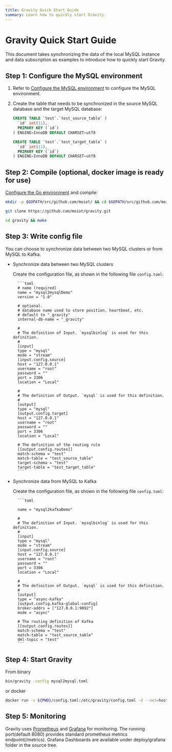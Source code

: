 ```yaml
---
title: Gravity Quick Start Guide
summary: Learn how to quickly start Gravity.
---
```


# Gravity Quick Start Guide

This document takes synchronizing the data of the local MySQL instance and data subscription as examples to introduce how to quickly start Gravity.

## Step 1: Configure the MySQL environment

1. Refer to [Configure the MySQL environment](https://github.com/moiot/gravity/blob/master/docs/2.0/03-inputs-en.md#mysql-environment-configuration) to configure the MySQL environment.

2. Create the table that needs to be synchronized in the source MySQL database and the target MySQL database:

    ```sql
    CREATE TABLE `test`.`test_source_table` (
      `id` int(11),
      PRIMARY KEY (`id`)
    ) ENGINE=InnoDB DEFAULT CHARSET=utf8

    CREATE TABLE `test`.`test_target_table` (
      `id` int(11),
      PRIMARY KEY (`id`)
    ) ENGINE=InnoDB DEFAULT CHARSET=utf8
    ```

## Step 2: Compile (optional, docker image is ready for use)

[Configure the Go environment](https://golang.org/doc/install) and compile:

```bash
mkdir -p $GOPATH/src/github.com/moiot/ && cd $GOPATH/src/github.com/moiot/

git clone https://github.com/moiot/gravity.git

cd gravity && make

```

## Step 3: Write config file 

You can choose to synchronize data between two MySQL clusters or from MySQL to Kafka.

- Synchronize data between two MySQL clusters

    Create the configuration file, as shown in the following file `config.toml`:

        ```toml
        # name (required)
        name = "mysql2mysqlDemo"
        version = "1.0"
        
        # optional. 
        # database name used to store position, heartbeat, etc. 
        # default to "_gravity"
        internal-db-name = "_gravity"
        
        #
        # The definition of Input. `mysqlbinlog` is used for this definition.
        #
        [input]
        type = "mysql"
        mode = "stream"
        [input.config.source]
        host = "127.0.0.1"
        username = "root"
        password = ""
        port = 3306
        location = "Local"

        #
        # The definition of Output. `mysql` is used for this definition.
        #
        [output]
        type = "mysql"
        [output.config.target]
        host = "127.0.0.1"
        username = "root"
        password = ""
        port = 3306
        location = "Local"

        # The definition of the routing rule
        [[output.config.routes]]
        match-schema = "test"
        match-table = "test_source_table"
        target-schema = "test"
        target-table = "test_target_table"
        ```

- Synchronize data from MySQL to Kafka

    Create the configuration file, as shown in the following file `config.toml`:

        ```toml
        
        name = "mysql2kafkaDemo"
 
        #
        # The definition of Input. `mysqlbinlog` is used for this definition.
        #
        [input]
        type = "mysql"
        mode = "stream"
        [input.config.source]
        host = "127.0.0.1"
        username = "root"
        password = ""
        port = 3306
        location = "Local"

        #
        # The definition of Output. `mysql` is used for this definition.
        #
        [output]
        type = "async-kafka"
        [output.config.kafka-global-config]
        broker-addrs = ["127.0.0.1:9092"]
        mode = "async"

        # The routing definition of Kafka
        [[output.config.routes]]
        match-schema = "test"
        match-table = "test_source_table"
        dml-topic = "test"
        ```

## Step 4: Start Gravity
From binary
```bash
bin/gravity -config mysql2mysql.toml
```
or docker
```bash
docker run -v ${PWD}/config.toml:/etc/gravity/config.toml -d --net=host moiot/gravity:latest
```

## Step 5: Monitoring
Gravity uses [Prometheus](https://prometheus.io) and [Grafana](https://grafana.com/) for monitoring. 
The running port(default 8080) provides standard prometheus metrics endpoint(/metrics). Grafana Dashboards are available under deploy/grafana folder in the source tree.
